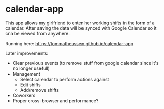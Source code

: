 # calendar-app
This app allows my girlfriend to enter her working shifts in the form of a calendar.
After saving the data will be synced with Google Calendar so it cna be viewed from anywhere.

Running here: https://tommatheussen.github.io/calendar-app

Later improvements:
  - Clear previous events (to remove stuff from google calendar since it's no longer usefull)
  - Management
      - Select calendar to perform actions against
      - Edit shifts
      - Add/remove shifts
  - Coworkers
  - Proper cross-browser and performance?
